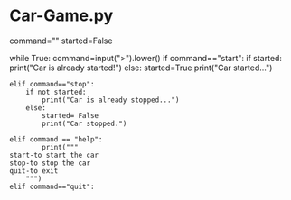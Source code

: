 # Car-Game.py
command=""
started=False

while True:
    command=input(">").lower()
    if command=="start":
        if started:
            print("Car is already started!")
        else:
            started=True
            print("Car started...")

    elif command=="stop":
        if not started:
            print("Car is already stopped...")
        else:
            started= False
            print("Car stopped.")

    elif command == "help":
            print("""
    start-to start the car
    stop-to stop the car
    quit-to exit
        """)
    elif command=="quit":
